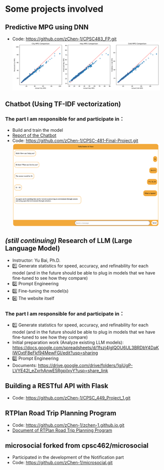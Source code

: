 # Some projects involved

## Predictive MPG using DNN
* Code: https://github.com/zChen-1/CPSC483_FP.git
![alt text](/image/MPG.png)

##
## Chatbot (Using TF-IDF vectorization)
### The part I am responsible for and participate in：
* Build and train the model
* [Report of the Chatbot](https://github.com/zChen-1/Projects-in-school/blob/0976c60c597f6cb0c0ceecdc69211a0727bcef34/documents/CPSC481_Project_Report.pdf)
* Code: https://github.com/zChen-1/CPSC-481-Final-Project.git
![alt text](/image/Chatbot.png)

##
## *(still continuing)* Research of LLM (Large Language Model)
* Instructor: Yu Bai, Ph.D.
* :one:  Generate statistics for speed, accuracy, and refinability for each model (and in the future should be able to plug in models that we have fine-tuned to see how they compare)
* :two:  Prompt Engineering
* :three:  Fine-tuning the model(s)
* :four:  The website itself 

### The part I am responsible for and participate in：
* :one:  Generate statistics for speed, accuracy, and refinability for each model (and in the future should be able to plug in models that we have fine-tuned to see how they compare)
* Initial preparation work (Analyze existing LLM models): https://docs.google.com/spreadsheets/d/1fszj4lglQOU6UL3BRDbY4DaKlWOxtF8eFkf94MewFGI/edit?usp=sharing
* :two:  Prompt Engineering
* Documents: https://drive.google.com/drive/folders/1gjUgP-LVYE42I_eZxrhAnwE5RgpiIxyY?usp=share_link

##
## Building a RESTful API with Flask
* Code: https://github.com/zChen-1/CPSC_449_Project_1.git

##
## RTPlan Road Trip Planning Program
* Code: https://github.com/zChen-1/zchen-1.github.io.git
* [Document of RTPlan Road Trip Planning Program](https://github.com/zChen-1/Projects-in-school/blob/259c28429d0940db6891b1e0fba0fb8f724a8dd5/image/CPSC_491.pdf)

##
## microsocial forked from cpsc462/microsocial
* Participated in the development of the Notification part
* Code: https://github.com/zChen-1/microsocial.git









